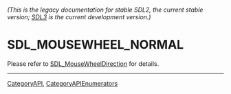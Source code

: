 ###### (This is the legacy documentation for stable SDL2, the current stable version; [SDL3](https://wiki.libsdl.org/SDL3/) is the current development version.)
# SDL_MOUSEWHEEL_NORMAL

Please refer to [SDL_MouseWheelDirection](SDL_MouseWheelDirection) for details.

----
[CategoryAPI](CategoryAPI), [CategoryAPIEnumerators](CategoryAPIEnumerators)

